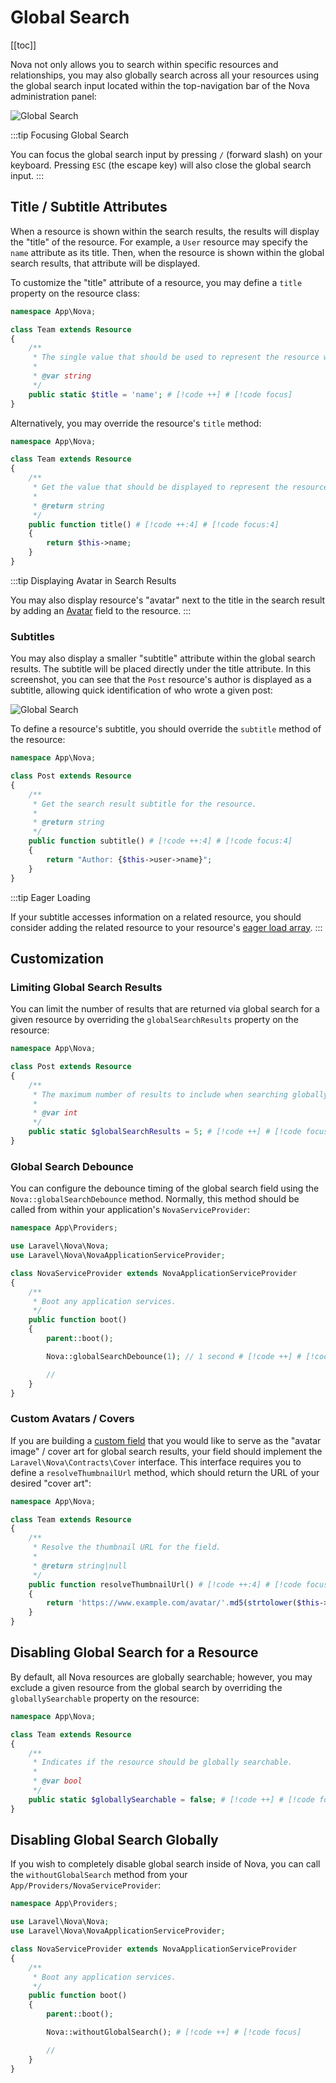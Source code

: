 # Global Search

[[toc]]

Nova not only allows you to search within specific resources and relationships, you may also globally search across all your resources using the global search input located within the top-navigation bar of the Nova administration panel:

![Global Search](./img/global-search.png)

:::tip Focusing Global Search

You can focus the global search input by pressing `/` (forward slash) on your keyboard. Pressing `ESC` (the escape key) will also close the global search input.
:::

## Title / Subtitle Attributes

When a resource is shown within the search results, the results will display the "title" of the resource. For example, a `User` resource may specify the `name` attribute as its title. Then, when the resource is shown within the global search results, that attribute will be displayed.

To customize the "title" attribute of a resource, you may define a `title` property on the resource class:

```php
namespace App\Nova;

class Team extends Resource 
{
    /**
     * The single value that should be used to represent the resource when being displayed.
     *
     * @var string
     */
    public static $title = 'name'; # [!code ++] # [!code focus]
}
```

Alternatively, you may override the resource's `title` method:

```php
namespace App\Nova;

class Team extends Resource 
{
    /**
     * Get the value that should be displayed to represent the resource.
     *
     * @return string
     */
    public function title() # [!code ++:4] # [!code focus:4]
    {
        return $this->name;
    }
}
```

:::tip Displaying Avatar in Search Results

You may also display resource's "avatar" next to the title in the search result by adding an [Avatar](./../resources/fields.md#avatar-field) field to the resource.
:::

### Subtitles

You may also display a smaller "subtitle" attribute within the global search results. The subtitle will be placed directly under the title attribute. In this screenshot, you can see that the `Post` resource's author is displayed as a subtitle, allowing quick identification of who wrote a given post:

![Global Search](./img/global-search.png)

To define a resource's subtitle, you should override the `subtitle` method of the resource:

```php
namespace App\Nova;

class Post extends Resource 
{
    /**
     * Get the search result subtitle for the resource.
     *
     * @return string
     */
    public function subtitle() # [!code ++:4] # [!code focus:4]
    {
        return "Author: {$this->user->name}";
    }
}
```

:::tip Eager Loading

If your subtitle accesses information on a related resource, you should consider adding the related resource to your resource's [eager load array](./../resources/index.md#eager-loading).
:::

## Customization

### Limiting Global Search Results

You can limit the number of results that are returned via global search for a given resource by overriding the `globalSearchResults` property on the resource:

```php
namespace App\Nova;

class Post extends Resource 
{
    /**
     * The maximum number of results to include when searching globally.
     *
     * @var int
     */
    public static $globalSearchResults = 5; # [!code ++] # [!code focus]
}
```

### Global Search Debounce

You can configure the debounce timing of the global search field using the `Nova::globalSearchDebounce` method. Normally, this method should be called from within your application's `NovaServiceProvider`:

```php
namespace App\Providers;

use Laravel\Nova\Nova;
use Laravel\Nova\NovaApplicationServiceProvider;

class NovaServiceProvider extends NovaApplicationServiceProvider
{
    /**
     * Boot any application services.
     */
    public function boot()
    {
        parent::boot();

        Nova::globalSearchDebounce(1); // 1 second # [!code ++] # [!code focus]

        // 
    }
}

```

### Custom Avatars / Covers

If you are building a [custom field](./../customization/fields.md) that you would like to serve as the "avatar image" / cover art for global search results, your field should implement the `Laravel\Nova\Contracts\Cover` interface. This interface requires you to define a `resolveThumbnailUrl` method, which should return the URL of your desired "cover art":

```php
namespace App\Nova;

class Team extends Resource 
{
    /**
     * Resolve the thumbnail URL for the field.
     *
     * @return string|null
     */
    public function resolveThumbnailUrl() # [!code ++:4] # [!code focus:4]
    {
        return 'https://www.example.com/avatar/'.md5(strtolower($this->name)).'?s=300';
    }
}
```

## Disabling Global Search for a Resource

By default, all Nova resources are globally searchable; however, you may exclude a given resource from the global search by overriding the `globallySearchable` property on the resource:

```php
namespace App\Nova;

class Team extends Resource 
{
    /**
     * Indicates if the resource should be globally searchable.
     *
     * @var bool
     */
    public static $globallySearchable = false; # [!code ++] # [!code focus]
}
```

## Disabling Global Search Globally

If you wish to completely disable global search inside of Nova, you can call the `withoutGlobalSearch` method from your `App/Providers/NovaServiceProvider`: 

```php
namespace App\Providers;

use Laravel\Nova\Nova;
use Laravel\Nova\NovaApplicationServiceProvider;

class NovaServiceProvider extends NovaApplicationServiceProvider
{
    /**
     * Boot any application services.
     */
    public function boot()
    {
        parent::boot();

        Nova::withoutGlobalSearch(); # [!code ++] # [!code focus]

        // 
    }
}
```
